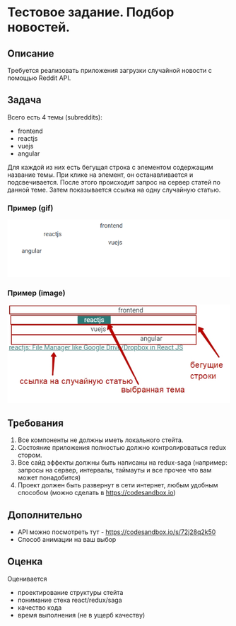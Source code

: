 # Тестовое задание. Подбор новостей.

## Описание
Требуется реализовать приложения загрузки случайной новости с помощью Reddit API.

## Задача
Всего есть 4 темы (subreddits):
- frontend
- reactjs
- vuejs
- angular

Для каждой из них есть бегущая строка с элементом содержащим название темы.
При клике на элемент, он останавливается и подсвечивается.
После этого происходит запрос на сервер статей по данной теме.
Затем показывается ссылка на одну случайную статью.

### Пример (gif)

![alt gif_ex](https://raw.githubusercontent.com/dsvgit/redux-test/master/gif-demo-1.gif)

### Пример (image)

![alt image_ex](https://raw.githubusercontent.com/dsvgit/redux-test/master/jpg-demo-1.jpg)

## Требования
1. Все компоненты не должны иметь локального стейта.
2. Состояние приложения полностью должно контролироваться redux стором.
3. Все сайд эффекты должны быть написаны на redux-saga (например: запросы на сервер, интервалы, таймауты и все прочее что вам может понадобится)
4. Проект должен быть развернут в сети интернет, любым удобным способом (можно сделать в https://codesandbox.io)

## Дополнительно
- API можно посмотреть тут - https://codesandbox.io/s/72j28q2k50
- Способ анимации на ваш выбор

## Оценка
Оценивается
- проектирование структуры стейта
- понимание стека react/redux/saga
- качество кода
- время выполнения (не в ущерб качеству)
